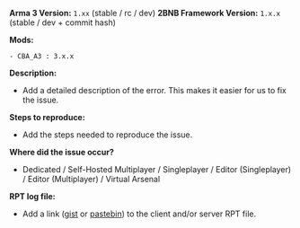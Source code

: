 **Arma 3 Version:** `1.xx` (stable / rc / dev)
**2BNB Framework Version:** `1.x.x` (stable / dev + commit hash)

**Mods:**
```
- CBA_A3 : 3.x.x
```

**Description:**
- Add a detailed description of the error. This makes it easier for us to fix the issue.

**Steps to reproduce:**
- Add the steps needed to reproduce the issue.

**Where did the issue occur?**
- Dedicated / Self-Hosted Multiplayer / Singleplayer / Editor (Singleplayer) / Editor (Multiplayer) / Virtual Arsenal

**RPT log file:**
- Add a link ([gist](https://gist.github.com) or [pastebin](http://pastebin.com)) to the client and/or server RPT file.
